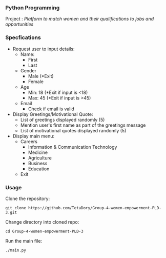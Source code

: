 ### Python Programming
Project : *Platform to match women and their qualifications to jobs and opportunities*

### Specfications
- Request user to input details:
    - Name:
        - First
        - Last
    - Gender
        - Male (*Exit)
        - Female
    - Age
        - Min: 18 (*Exit if input is <18)
        - Max: 45 (*Exit if input is >45)
    - Email
        - Check if email is valid
- Display Greetings/Motivational Quote:
    - List of greetings displayed randomly (5)
    - Mention user's first name as part of the greetings message
    - List of motivational quotes displayed randomly (5)
- Display main menu:
    - Careers
        - Information & Communication Technology
        - Medicine
        - Agriculture
        - Business
        - Education
    - Exit

### Usage
Clone the repository:
```
git clone https://github.com/TetaDory/Group-4-women-empowerment-PLD-3.git
```
Change directory into cloned repo:
```
cd Group-4-women-empowerment-PLD-3
```
Run the main file:
```
./main.py
```